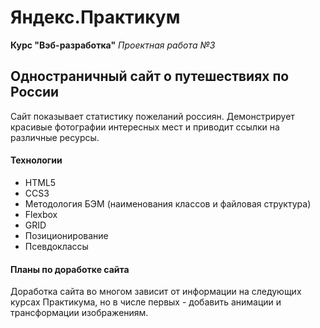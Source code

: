 # Яндекс.Практикум 
**Курс "Вэб-разработка"**
*Проектная работа №3*
## Одностраничный сайт о путешествиях по России
Сайт показывает статистику пожеланий россиян. Демонстрирует красивые фотографии интересных мест и приводит ссылки на различные ресурсы.
#### Технологии
+ HTML5
+ CCS3
+ Методология БЭМ (наименования классов и файловая структура)
+ Flexbox
+ GRID
+ Позиционирование
+ Псевдоклассы
#### Планы по доработке сайта
Доработка сайта во многом зависит от информации на следующих курсах Практикума, но в числе первых - добавить анимации и трансформации изображениям.
